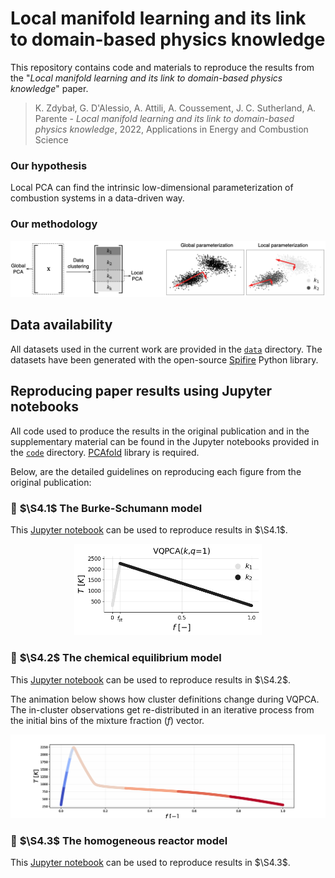 # Local manifold learning and its link to domain-based physics knowledge

This repository contains code and materials to reproduce the results from the "*Local manifold learning and its link to domain-based physics knowledge*" paper.

> K. Zdybał, G. D'Alessio, A. Attili, A. Coussement, J. C. Sutherland, A. Parente - *Local manifold learning and its link
to domain-based physics knowledge*, 2022, Applications in Energy and Combustion Science

### Our hypothesis

Local PCA can find the intrinsic low-dimensional parameterization of combustion systems in a data-driven way.

### Our methodology

<p align="center">
  <img src="https://github.com/kamilazdybal/local-manifold-learning/raw/main/figures/global-local-PCA.png" width="900">
</p>

## Data availability

All datasets used in the current work are provided in the [`data`](data/) directory. The datasets have been generated with the open-source [Spifire](https://spitfire.readthedocs.io/en/latest/) Python library.

## Reproducing paper results using Jupyter notebooks

All code used to produce the results in the original publication and in the supplementary material can be found in the Jupyter notebooks provided in the [`code`](code/) directory. [PCAfold](https://pcafold.readthedocs.io/en/latest/index.html) library is required.

Below, are the detailed guidelines on reproducing each figure from the original publication:

### 📄 $\S4.1$ The Burke-Schumann model

This [Jupyter notebook](code/paper-simple-systems-Burke-Schumann.ipynb) can be used to reproduce results in $\S4.1$.

<p align="center">
  <img src="https://github.com/kamilazdybal/local-manifold-learning/raw/main/figures/BS-VQPCA.png" width="300">
</p>

### 📄 $\S4.2$ The chemical equilibrium model

This [Jupyter notebook](code/paper-simple-systems-Chemical-Equilibrium.ipynb) can be used to reproduce results in $\S4.2$.


The animation below shows how cluster definitions change during VQPCA. The in-cluster observations get re-distributed in an iterative process from the initial bins of the mixture fraction (*f*) vector.

<p align="center">
  <img src="https://github.com/kamilazdybal/local-manifold-learning/raw/main/figures/EQ-Auto-k8-q1-f-bins-initialization-VQPCA.gif" width="800">
</p>

### 📄 $\S4.3$ The homogeneous reactor model

This [Jupyter notebook](code/paper-simple-systems-Homogeneous-Reactor.ipynb) can be used to reproduce results in $\S4.3$.
